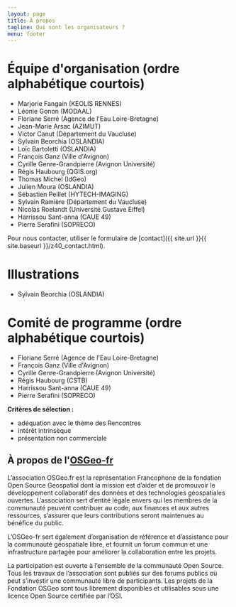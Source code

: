 ```yaml
---
layout: page
title: À propos
tagline: Qui sont les organisateurs ?
menu: footer
---
```


# Équipe d'organisation (ordre alphabétique courtois)

- Marjorie Fangain (KEOLIS RENNES)
- Léonie Gonon (MODAAL)
- Floriane Serré (Agence de l'Eau Loire-Bretagne)
- Jean-Marie Arsac (AZIMUT)
- Victor Canut (Département du Vaucluse)
- Sylvain Beorchia (OSLANDIA)
- Loïc Bartoletti (OSLANDIA)
- François Ganz (Ville d'Avignon)
- Cyrille Genre-Grandpierre (Avignon Université)
- Régis Haubourg (QGIS.org)
- Thomas Michel (IdGeo)
- Julien Moura (OSLANDIA)
- Sébastien Peillet (HYTECH-IMAGING)
- Sylvain Ramière (Département du Vaucluse)
- Nicolas Roelandt (Université Gustave Eiffel)
- Harrissou Sant-anna (CAUE 49)
- Pierre Serafini (SOPRECO)

Pour nous contacter, utiliser le formulaire de [contact]({{ site.url }}{{ site.baseurl }}/z40_contact.html).

# Illustrations

- Sylvain Beorchia (OSLANDIA)

# Comité de programme (ordre alphabétique courtois)

- Floriane Serré (Agence de l'Eau Loire-Bretagne)
- François Ganz (Ville d'Avignon)
- Cyrille Genre-Grandpierre (Avignon Université)
- Régis Haubourg (CSTB)
- Harrissou Sant-anna (CAUE 49)
- Pierre Serafini (SOPRECO)

**Critères de sélection :**

- adéquation avec le thème des Rencontres 
- intérêt intrinsèque
- présentation non commerciale

<!--## À propos de l'[Institut d'Urbanisme et de Géographie Alpine (IUGA)](https://iuga.univ-grenoble-alpes.fr/)

L'UFR Institut d'Urbanisme et de Géographie Alpine a pour vocation l'enseignement et la recherche dans les domaines de la géographie et de l'urbanisme.

Son siège se situe à la Cité des Territoires à Grenoble. Elle dispose d'une antenne au Pradel sur la commune de Miribel (Ardèche).

L'UFR Institut d'Urbanisme et de Géographie Alpine a pour mission d'assurer la formation initiale et continue, la préparation aux examens et concours (diplômes nationaux, internationaux et diplômes d'université) en liaison avec les autres composantes et avec tout autre établissement public à caractère scientifique, culturel et professionnel, de contribuer au développement de la recherche fondamentale et appliquée et à la formation des chercheurs en liaison  avec tout organisme de recherche public ou privé, français ou étranger, à la préparation à l'insertion professionnelle des étudiants et à la coopération internationale dans les domaines de sa compétence.
-->


## À propos de l'[OSGeo-fr](https://www.osgeo.asso.fr)

L’association OSGeo.fr est la représentation Francophone de la fondation Open Source Geospatial dont la mission est d’aider et de promouvoir le développement collaboratif des données et des technologies géospatiales ouvertes. L’association sert d’entité légale envers qui les membres de la communauté peuvent contribuer au code, aux finances et aux autres ressources, s’assurer que leurs contributions seront maintenues au bénéfice du public.

L’OSGeo-fr sert également d’organisation de référence et d’assistance pour la communauté géospatiale libre, et fournit un forum commun et une infrastructure partagée pour améliorer la collaboration entre les projets.

La participation est ouverte à l’ensemble de la communauté Open Source. Tous les travaux de l’association sont publiés sur des forums publics où peut s’investir une communauté libre de participants. Les projets de la Fondation OSGeo sont tous librement disponibles et utilisables sous une licence Open Source certifiée par l’OSI.
 
